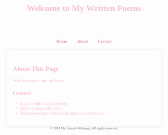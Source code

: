 <!DOCTYPE html>
<html lang="en">
<head>
 <meta charset="UTF-8">
 <meta http-equiv="X-UA-Compatible" content="IE=edge">
 <meta name="viewport" content="width=device-width, initial-scale=1.0">
 <title>Poems</title>
 <style>
 body {
 font-family: Tahorma ;
 background-color: red
 margin: 0;
 padding: 20px;
 color: #ffc0cb;

 }
 header {
 background-color: #FFB6C1
 color: light pink;
 padding: 10px 0;
 text-align: center;

 }
 nav {
 margin: 20px 0;
 text-align: center;

 }
 nav a {
 text-decoration: none;
 color: #DB7093;
 margin: 0 15px;
 font-weight: Semi-Bold;

 }
 main {
 padding: 20px;
 background-color: #FFDAB9
 border-radius: 8px;
 box-shadow: 0 0 10px rgba(0, 0, 0, 0.1);

 }
 footer {
 text-align: center;

 margin-top: 20px;
 font-size: 0.8em;
 color: #777;
 }
 </style>
</head>
<body>

 <header>
 <h1>Welcome to My Written Poems</h1>
 </header>

 <nav>
 <a href="My written Poems">Home</a>
 <a href="A poems, I write when I'm sad">About</a>
 <a href="Rea Santillan">Contact</a>
 </nav>

 <main>
 <h2>About This Page</h2>
 <p>Written poems from my heart.<p>
 </p>  </p>
 
 <h3>Features</h3>
 <ul>
 <li>Easy to edit and customize.</li>
 <li>Basic styling with CSS.</li>
 <li>Responsive layout that looks good on all devices.</li>
 </ul>
 </main>

 <footer>
 &copy; 2024 My Sample Webpage. All rights reserved.
 </footer>
</body>
</html>
